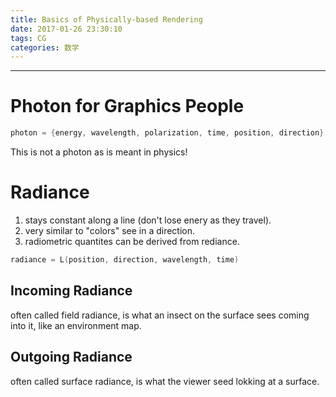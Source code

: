 ```yaml
---
title: Basics of Physically-based Rendering
date: 2017-01-26 23:30:10
tags: CG
categories: 数学
---
```


-------------------------------------

# Photon for Graphics People

```c
photon = {energy, wavelength, polarization, time, position, direction}
```

This is not a photon as is meant in physics!

# Radiance

1. stays constant along a line (don't lose enery as they travel).
2. very similar to "colors" see in a direction.
3. radiometric quantites can be derived from rediance.

```c
radiance = L(position, direction, wavelength, time)
```

## Incoming Radiance

often called field radiance, is what an insect on the surface sees coming into it, like an environment map.

## Outgoing Radiance

often called surface radiance, is what the viewer seed lokking at a surface.
